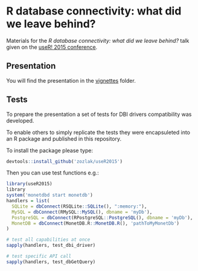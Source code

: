 # R database connectivity: what did we leave behind?

Materials for the *R database connectivity: what did we leave behind?* talk given on the [useR! 2015 conference](http://user2015.math.aau.dk/).

## Presentation

You will find the presentation in the [vignettes](https://github.com/zozlak/useR2015/blob/master/vignettes/presentation.Rmd) folder.

## Tests

To prepare the presentation a set of tests for DBI drivers compatibility was developed.

To enable others to simply replicate the tests they were encapsuleted into an R package and published in this repository.

To install the package please type:

```r
devtools::install_github('zozlak/useR2015')
```

Then you can use test functions e.g.:

```r
library(useR2015)
library
system('monetdbd start monetdb')
handlers = list(
  SQLite = dbConnect(RSQLite::SQLite(), ":memory:"),
  MySQL = dbConnect(RMySQL::MySQL(), dbname = 'myDb'),
  PostgreSQL = dbConnect(RPostgreSQL::PostgreSQL(), dbname = 'myDb'),
  MonetDB = dbConnect(MonetDB.R::MonetDB.R(), 'pathToMyMonetDb')
)

# test all capabilities at once
sapply(handlers, test_dbi_driver)

# test specific API call
sapply(handlers, test_dbGetQuery)
```
